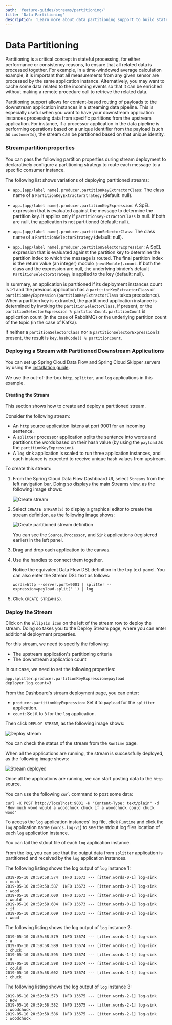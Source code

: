 ```yaml
---
path: 'feature-guides/streams/partitioning/'
title: 'Data Partitioning'
description: 'Learn more about data partitioning support to build stateful streaming data pipelines'
---
```


# Data Partitioning

Partitioning is a critical concept in stateful processing, for either performance or consistency reasons, to ensure that all related data is processed together.
For example, in a time-windowed average calculation example, it is important that all measurements from any given sensor are processed by the same application instance.
Alternatively, you may want to cache some data related to the incoming events so that it can be enriched without making a remote procedure call to retrieve the related data.

Partitioning support allows for content-based routing of payloads to the downstream application instances in a streaming data pipeline.
This is especially useful when you want to have your downstream application instances processing data from specific partitions from the upstream application.
For instance, if a processor application in the data pipeline is performing operations based on a unique identifier from the payload (such as `customerId`), the stream can be partitioned based on that unique identity.

### Stream partition properties

You can pass the following partition properties during stream deployment to declaratively configure a partitioning strategy to route each message to a specific consumer instance.

The following list shows variations of deploying partitioned streams:

- `app.[app/label name].producer.partitionKeyExtractorClass`: The class name of a `PartitionKeyExtractorStrategy` (default: null).

- `app.[app/label name].producer.partitionKeyExpression`: A SpEL expression that is evaluated against the message to determine the partition key. It applies only if `partitionKeyExtractorClass` is null. If both are null, the application is not partitioned (default: null).

- `app.[app/label name].producer.partitionSelectorClass`: The class name of a `PartitionSelectorStrategy` (default: null).

- `app.[app/label name].producer.partitionSelectorExpression`: A SpEL expression that is evaluated against the partition key to determine the partition index to which the message is routed. The final partition index is the return value (an integer) modulo `[nextModule].count`. If both the class and the expression are null, the underlying binder’s default `PartitionSelectorStrategy` is applied to the key (default: null).

In summary, an application is partitioned if its deployment instances count is >1 and the previous application has a `partitionKeyExtractorClass` or `partitionKeyExpression` (`partitionKeyExtractorClass` takes precedence). When a partition key is extracted, the partitioned application instance is determined by invoking the `partitionSelectorClass`, if present, or the `partitionSelectorExpression % partitionCount`. `partitionCount` is application count (in the case of RabbitMQ) or the underlying partition count of the topic (in the case of Kafka).

If neither a `partitionSelectorClass` nor a `partitionSelectorExpression` is present, the result is `key.hashCode() % partitionCount`.

### Deploying a Stream with Partitioned Downstream Applications

You can set up Spring Cloud Data Flow and Spring Cloud Skipper servers by using the [installation guide](%currentPath%/installation/).

We use the out-of-the-box `http`, `splitter`, and `log` applications in this example.

#### Creating the Stream

This section shows how to create and deploy a partitioned stream.

Consider the following stream:

- An `http` source application listens at port 9001 for an incoming sentence.
- A `splitter` processor application splits the sentence into words and partitions the words based on their hash value (by using the `payload` as the `partitionKeyExpression`).
- A `log` sink application is scaled to run three application instances, and each instance is expected to receive unique hash values from upstream.

To create this stream:

1. From the Spring Cloud Data Flow Dashboard UI, select `Streams` from the left navigation bar. Doing so displays the main Streams view, as the following image shows:

   ![Create stream](images/SCDF-create-stream.png)

1. Select `CREATE STREAM(S)` to display a graphical editor to create the stream definition, as the following image shows:

   ![Create partitioned stream definition](images/SCDF-create-partitioned-stream-definition.png)

   You can see the `Source`, `Processor`, and `Sink` applications (registered earlier) in the left panel.

1. Drag and drop each application to the canvas.

1. Use the handles to connect them together.

   Notice the equivalent Data Flow DSL definition in the top text panel.
   You can also enter the Stream DSL text as follows:

   ```
   words=http --server.port=9001 | splitter --expression=payload.split(' ') | log
   ```

1. Click `CREATE STREAM(S)`.

### Deploy the Stream

Click on the `ellipsis icon` on the left of the stream row to deploy the stream.
Doing so takes you to the Deploy Stream page, where you can enter additional deployment properties.

For this stream, we need to specify the following:

- The upstream application's partitioning criteria
- The downstream application count

In our case, we need to set the following properties:

```
app.splitter.producer.partitionKeyExpression=payload
deployer.log.count=3
```

From the Dashboard's stream deployment page, you can enter:

- `producer.partitionKeyExpression`: Set it to `payload` for the `splitter` application.
- `count`: Set it to `3` for the `log` application.

Then click `DEPLOY STREAM`, as the following image shows:

![Deploy stream](images/SCDF-deploy-partitioned-stream.png)

You can check the status of the stream from the `Runtime` page.

When all the applications are running, the stream is successfully deployed, as the following image shows:

![Stream deployed](images/SCDF-status-partitioned-stream.png)

Once all the applications are running, we can start posting data to the `http` source.

You can use the following `curl` command to post some data:

```
curl -X POST http://localhost:9001 -H "Content-Type: text/plain" -d "How much wood would a woodchuck chuck if a woodchuck could chuck wood"
```

To access the `log` application instances' log file, click `Runtime` and click the `log` application name (`words.log-v1`) to see the stdout log files location of each `log` application instance.

You can tail the stdout file of each `log` application instance.

From the log, you can see that the output data from `splitter` application is partitioned and received by the `log` application instances.

The following listing shows the log output of `log` instance 1:

```
2019-05-10 20:59:58.574  INFO 13673 --- [itter.words-0-1] log-sink                                 : much
2019-05-10 20:59:58.587  INFO 13673 --- [itter.words-0-1] log-sink                                 : wood
2019-05-10 20:59:58.600  INFO 13673 --- [itter.words-0-1] log-sink                                 : would
2019-05-10 20:59:58.604  INFO 13673 --- [itter.words-0-1] log-sink                                 : if
2019-05-10 20:59:58.609  INFO 13673 --- [itter.words-0-1] log-sink                                 : wood
```

The following listing shows the log output of `log` instance 2:

```
2019-05-10 20:59:58.579  INFO 13674 --- [itter.words-1-1] log-sink                                 : a
2019-05-10 20:59:58.589  INFO 13674 --- [itter.words-1-1] log-sink                                 : chuck
2019-05-10 20:59:58.595  INFO 13674 --- [itter.words-1-1] log-sink                                 : a
2019-05-10 20:59:58.598  INFO 13674 --- [itter.words-1-1] log-sink                                 : could
2019-05-10 20:59:58.602  INFO 13674 --- [itter.words-1-1] log-sink                                 : chuck
```

The following listing shows the log output of `log` instance 3:

```
2019-05-10 20:59:58.573  INFO 13675 --- [itter.words-2-1] log-sink                                 : How
2019-05-10 20:59:58.582  INFO 13675 --- [itter.words-2-1] log-sink                                 : woodchuck
2019-05-10 20:59:58.586  INFO 13675 --- [itter.words-2-1] log-sink                                 : woodchuck
```
